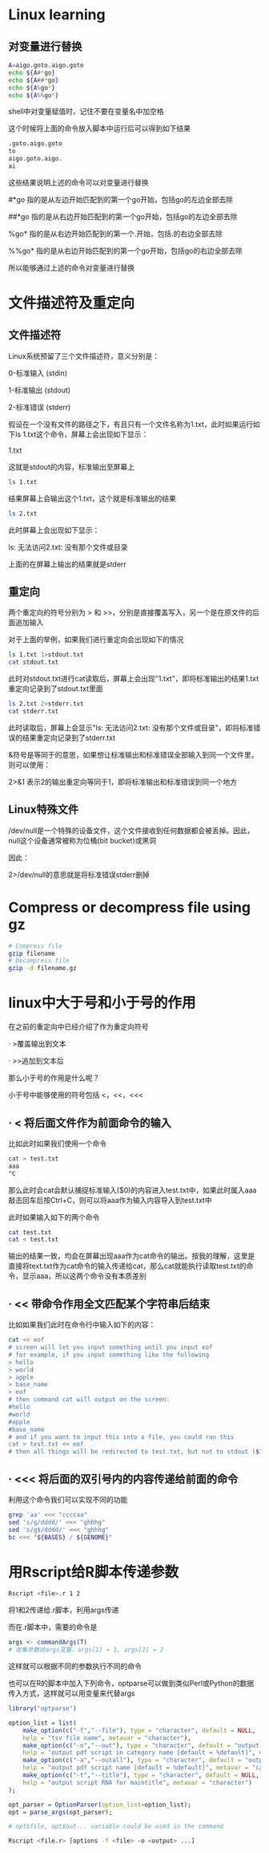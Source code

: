 # Linux learning

##  对变量进行替换

```bash
A=aigo.goto.aigo.goto
echo ${A#*go}
echo ${A##*go}
echo ${A%go*}
echo ${A%%go*}
```

shell中对变量赋值时，记住不要在变量名中加空格

这个时候将上面的命令放入脚本中运行后可以得到如下结果

```bash
.goto.aigo.goto
to
aigo.goto.aigo.
ai
```

这些结果说明上述的命令可以对变量进行替换

#*go      指的是从左边开始匹配到的第一个go开始，包括go的左边全部去除

##*go   指的是从右边开始匹配到的第一个go开始，包括go的左边全部去除

%go*     指的是从右边开始匹配到的第一个.开始，包括.的右边全部去除

%%go*  指的是从右边开始匹配到的第一个go开始，包括go的右边全部去除

所以能够通过上述的命令对变量进行替换



#  文件描述符及重定向

##  文件描述符

Linux系统预留了三个文件描述符，意义分别是：

0-标准输入 (stdin)

1-标准输出 (stdout)

2-标准错误 (stderr)

假设在一个没有文件的路径之下，有且只有一个文件名称为1.txt，此时如果运行如下ls 1.txt这个命令，屏幕上会出现如下显示：

1.txt

这就是stdout的内容，标准输出至屏幕上

```bash
ls 1.txt
```

结果屏幕上会输出这个1.txt，这个就是标准输出的结果

```bash
ls 2.txt
```

此时屏幕上会出现如下显示：

ls: 无法访问2.txt: 没有那个文件或目录

上面的在屏幕上输出的结果就是stderr

##  重定向

两个重定向的符号分别为 > 和 >>，分别是直接覆盖写入，另一个是在原文件的后面追加输入

对于上面的举例，如果我们进行重定向会出现如下的情况

```bash
ls 1.txt 1>stdout.txt
cat stdout.txt
```

此时对stdout.txt进行cat读取后，屏幕上会出现"1.txt"，即将标准输出的结果1.txt重定向记录到了stdout.txt里面

```bash
ls 2.txt 2>stderr.txt
cat stderr.txt
```

此时读取后，屏幕上会显示"ls: 无法访问2.txt: 没有那个文件或目录"，即将标准错误的结果重定向记录到了stderr.txt

&符号是等同于的意思，如果想让标准输出和标准错误全部输入到同一个文件里，则可以使用：

2>&1 表示2的输出重定向等同于1，即将标准输出和标准错误到同一个地方

##  Linux特殊文件

/dev/null是一个特殊的设备文件，这个文件接收到任何数据都会被丢掉。因此，null这个设备通常被称为位桶(bit bucket)或黑洞

因此：

2>/dev/null的意思就是将标准错误stderr删掉



#  Compress or decompress file using gz

```bash
# Compress file
gzip filename
# Decompress file
gzip -d filename.gz
```



#  linux中大于号和小于号的作用

在之前的重定向中已经介绍了作为重定向符号

· >覆盖输出到文本

· >>追加到文本后

那么小于号的作用是什么呢？

小于号中能够使用的符号包括 <，<<，<<<



## · < 将后面文件作为前面命令的输入

比如此时如果我们使用一个命令

```bash
cat > test.txt
aaa
^C
```

那么此时会cat会默认捕捉标准输入($0)的内容进入test.txt中，如果此时属入aaa敲击回车后按Ctrl+C，则可以将aaa作为输入内容导入到test.txt中

此时如果输入如下的两个命令

```bash
cat test.txt
cat < test.txt
```

输出的结果一致，均会在屏幕出现aaa作为cat命令的输出。按我的理解，这里是直接将text.txt作为cat命令的输入传递给cat，那么cat就能执行读取test.txt的命令，显示aaa，所以这两个命令没有本质差别



## · << 带命令作用全文匹配某个字符串后结束

比如如果我们此时在命令行中输入如下的内容：

```bash
cat << eof
# screen will let you input something until you input eof
# for example, if you input something like the following
> hello
> world
> apple
> base_name
> eof
# then command cat will output on the screen:
#hello
#world
#apple
#base_name
# and if you want to input this into a file, you could run this
cat > test.txt << eof
# then all things will be redirected to test.txt, but not to stdout ($1)
```



##  · <<< 将后面的双引号内的内容传递给前面的命令

利用这个命令我们可以实现不同的功能

```bash
grep 'aa' <<< "ccccaa"
sed 's/g/dddd/' <<< "ghhhg"
sed 's/g$/dddd/' <<< "ghhhg"
bc <<< "${BASES} / ${GENOME}"
```



# 用Rscript给R脚本传递参数

```bash
Rscript <file>.r 1 2
```

将1和2传递给.r脚本，利用args传递

而在.r脚本中，需要的命令是

```R
args <- commandArgs(T)
# 收集参数给args变量，args[1] = 1, args[2] = 2
```

这样就可以根据不同的参数执行不同的命令

也可以在R的脚本中加入下列命令，optparse可以做到类似Perl或Python的数据传入方式，这样就可以用变量来代替args

```R
library("optparse")

option_list = list(
    make_option(c("-f","--file"), type = "character", default = NULL,
    help = "tsv file name", metavar = "character"),
    make_option(c("-o","--out"), type = "character", default = "output.pdf",
    help = "output pdf script in category name [default = %default]", metavar = "character"),
    make_option(c("-a","--outall"), type = "character", default = "outputall.pdf",
    help = "output pdf script name [default = %default]", metavar = "cahracter"),
    make_option(c("-t","--title"), type = "character", default = NULL,
    help = "output script RNA for maintitle", metavar = "character")
);

opt_parser = OptionParser(option_list=option_list);
opt = parse_args(opt_parser);

# opt$file, opt$out... variable could be used in the command
```

```bash
Rscript <file.r> [options -f <file> -o <output> ...]
```

